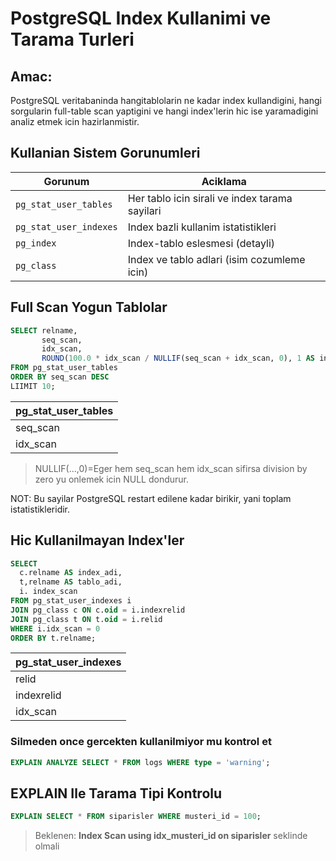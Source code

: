 # PostgreSQL Index Kullanimi ve Tarama Turleri

## Amac:
PostgreSQL veritabaninda hangitablolarin ne kadar index kullandigini, hangi sorgularin full-table scan yaptigini ve hangi index'lerin hic ise yaramadigini analiz etmek icin hazirlanmistir.

## Kullanian Sistem Gorunumleri 
| Gorunum                 | Aciklama                                        |
|-------------------------|-------------------------------------------------|
| `pg_stat_user_tables`   | Her tablo icin sirali ve index tarama sayilari  |
| `pg_stat_user_indexes`  | Index bazli kullanim istatistikleri             |
| `pg_index`              | Index-tablo eslesmesi (detayli)                 | 
| `pg_class`              | Index ve tablo adlari (isim cozumleme icin)     |

## Full Scan Yogun Tablolar
```sql
SELECT relname,
       seq_scan,
       idx_scan,
       ROUND(100.0 * idx_scan / NULLIF(seq_scan + idx_scan, 0), 1 AS index_kullanimi
FROM pg_stat_user_tables
ORDER BY seq_scan DESC
LIIMIT 10; 
```
| pg_stat_user_tables                                                       |
|---------------------------------------------------------------------------|
| seq_scan  | Tabloya yapilan toplam sirali tarama sayisi (full table scan) |
| idx_scan  |Tabloya yapilan toplam index tabanli tarama sayisi             |

> NULLIF(...,0)=Eger hem seq_scan hem idx_scan sifirsa division by zero yu onlemek icin NULL dondurur.

NOT: Bu sayilar PostgreSQL restart edilene kadar birikir, yani toplam istatistikleridir.

## Hic Kullanilmayan Index'ler 
```sql
SELECT 
  c.relname AS index_adi,
  t,relname AS tablo_adi,
  i. index_scan
FROM pg_stat_user_indexes i
JOIN pg_class c ON c.oid = i.indexrelid  
JOIN pg_class t ON t.oid = i.relid
WHERE i.idx_scan = 0
ORDER BY t.relname;
```
| pg_stat_user_indexes                                                     |
|--------------------------------------------------------------------------|
| relid                | Indexin ait oldugu tablo ID'si(pg_class.oid)      |
| indexrelid           | Indexin kendisinin ID'si(pg_class.oid)            |
| idx_scan             | Bu index kac defa sorgular tarafindan kullanilmis |

### Silmeden once gercekten kullanilmiyor mu kontrol et
```sql
EXPLAIN ANALYZE SELECT * FROM logs WHERE type = 'warning';
```
## EXPLAIN Ile Tarama Tipi Kontrolu
```sql
EXPLAIN SELECT * FROM siparisler WHERE musteri_id = 100;
```
> Beklenen: **Index Scan using idx_musteri_id on siparisler** seklinde olmali
